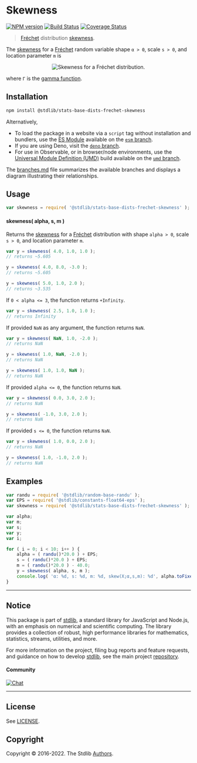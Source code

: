 <!--

@license Apache-2.0

Copyright (c) 2018 The Stdlib Authors.

Licensed under the Apache License, Version 2.0 (the "License");
you may not use this file except in compliance with the License.
You may obtain a copy of the License at

   http://www.apache.org/licenses/LICENSE-2.0

Unless required by applicable law or agreed to in writing, software
distributed under the License is distributed on an "AS IS" BASIS,
WITHOUT WARRANTIES OR CONDITIONS OF ANY KIND, either express or implied.
See the License for the specific language governing permissions and
limitations under the License.

-->

# Skewness

[![NPM version][npm-image]][npm-url] [![Build Status][test-image]][test-url] [![Coverage Status][coverage-image]][coverage-url] <!-- [![dependencies][dependencies-image]][dependencies-url] -->

> [Fréchet][frechet-distribution] distribution [skewness][skewness].

<!-- Section to include introductory text. Make sure to keep an empty line after the intro `section` element and another before the `/section` close. -->

<section class="intro">

The [skewness][skewness] for a [Fréchet][frechet-distribution] random variable shape `α > 0`, scale `s > 0`, and location parameter `m` is

<!-- <equation class="equation" label="eq:frechet_skewness" align="center" raw="\operatorname{skew} = \begin{cases} {\frac{\Gamma \left(1-{\frac{3}{\alpha }}\right)-3\Gamma \left(1-{\frac{2}{\alpha }}\right)\Gamma \left(1-{\frac{1}{\alpha }}\right)+2\Gamma^{3}\left(1-{\frac{1}{\alpha }}\right)}{{\sqrt{\left(\Gamma \left(1-{\frac{2}{\alpha }}\right)-\Gamma^{2}\left(1-{\frac{1}{\alpha }}\right)\right)^{3}}}}} & \text{ for }\alpha > 3\\\ \infty & \text{ otherwise }\end{cases}" alt="Skewness for a Fréchet distribution."> -->

<div class="equation" align="center" data-raw-text="\operatorname{skew} = \begin{cases} {\frac{\Gamma \left(1-{\frac{3}{\alpha }}\right)-3\Gamma \left(1-{\frac{2}{\alpha }}\right)\Gamma \left(1-{\frac{1}{\alpha }}\right)+2\Gamma^{3}\left(1-{\frac{1}{\alpha }}\right)}{{\sqrt{\left(\Gamma \left(1-{\frac{2}{\alpha }}\right)-\Gamma^{2}\left(1-{\frac{1}{\alpha }}\right)\right)^{3}}}}} &amp; \text{ for }\alpha &gt; 3\\\ \infty &amp; \text{ otherwise }\end{cases}" data-equation="eq:frechet_skewness">
    <img src="https://cdn.jsdelivr.net/gh/stdlib-js/stdlib@591cf9d5c3a0cd3c1ceec961e5c49d73a68374cb/lib/node_modules/@stdlib/stats/base/dists/frechet/skewness/docs/img/equation_frechet_skewness.svg" alt="Skewness for a Fréchet distribution.">
    <br>
</div>

<!-- </equation> -->

where `Γ` is the [gamma function][gamma-function].

</section>

<!-- /.intro -->

<!-- Package usage documentation. -->

<section class="installation">

## Installation

```bash
npm install @stdlib/stats-base-dists-frechet-skewness
```

Alternatively,

-   To load the package in a website via a `script` tag without installation and bundlers, use the [ES Module][es-module] available on the [`esm` branch][esm-url].
-   If you are using Deno, visit the [`deno` branch][deno-url].
-   For use in Observable, or in browser/node environments, use the [Universal Module Definition (UMD)][umd] build available on the [`umd` branch][umd-url].

The [branches.md][branches-url] file summarizes the available branches and displays a diagram illustrating their relationships.

</section>

<section class="usage">

## Usage

```javascript
var skewness = require( '@stdlib/stats-base-dists-frechet-skewness' );
```

#### skewness( alpha, s, m )

Returns the [skewness][skewness] for a [Fréchet][frechet-distribution] distribution with shape `alpha > 0`, scale `s > 0`, and location parameter `m`.

```javascript
var y = skewness( 4.0, 1.0, 1.0 );
// returns ~5.605

y = skewness( 4.0, 8.0, -3.0 );
// returns ~5.605

y = skewness( 5.0, 1.0, 2.0 );
// returns ~3.535
```

If `0 < alpha <= 3`, the function returns `+Infinity`.

```javascript
var y = skewness( 2.5, 1.0, 1.0 );
// returns Infinity
```

If provided `NaN` as any argument, the function returns `NaN`.

```javascript
var y = skewness( NaN, 1.0, -2.0 );
// returns NaN

y = skewness( 1.0, NaN, -2.0 );
// returns NaN

y = skewness( 1.0, 1.0, NaN );
// returns NaN
```

If provided `alpha <= 0`, the function returns `NaN`.

```javascript
var y = skewness( 0.0, 3.0, 2.0 );
// returns NaN

y = skewness( -1.0, 3.0, 2.0 );
// returns NaN
```

If provided `s <= 0`, the function returns `NaN`.

```javascript
var y = skewness( 1.0, 0.0, 2.0 );
// returns NaN

y = skewness( 1.0, -1.0, 2.0 );
// returns NaN
```

</section>

<!-- /.usage -->

<!-- Package usage notes. Make sure to keep an empty line after the `section` element and another before the `/section` close. -->

<section class="notes">

</section>

<!-- /.notes -->

<!-- Package usage examples. -->

<section class="examples">

## Examples

<!-- eslint no-undef: "error" -->

```javascript
var randu = require( '@stdlib/random-base-randu' );
var EPS = require( '@stdlib/constants-float64-eps' );
var skewness = require( '@stdlib/stats-base-dists-frechet-skewness' );

var alpha;
var m;
var s;
var y;
var i;

for ( i = 0; i < 10; i++ ) {
    alpha = ( randu()*20.0 ) + EPS;
    s = ( randu()*20.0 ) + EPS;
    m = ( randu()*20.0 ) - 40.0;
    y = skewness( alpha, s, m );
    console.log( 'α: %d, s: %d, m: %d, skew(X;α,s,m): %d', alpha.toFixed( 4 ), s.toFixed( 4 ), m.toFixed( 4 ), y.toFixed( 4 ) );
}
```

</section>

<!-- /.examples -->

<!-- Section to include cited references. If references are included, add a horizontal rule *before* the section. Make sure to keep an empty line after the `section` element and another before the `/section` close. -->

<section class="references">

</section>

<!-- /.references -->

<!-- Section for related `stdlib` packages. Do not manually edit this section, as it is automatically populated. -->

<section class="related">

</section>

<!-- /.related -->

<!-- Section for all links. Make sure to keep an empty line after the `section` element and another before the `/section` close. -->


<section class="main-repo" >

* * *

## Notice

This package is part of [stdlib][stdlib], a standard library for JavaScript and Node.js, with an emphasis on numerical and scientific computing. The library provides a collection of robust, high performance libraries for mathematics, statistics, streams, utilities, and more.

For more information on the project, filing bug reports and feature requests, and guidance on how to develop [stdlib][stdlib], see the main project [repository][stdlib].

#### Community

[![Chat][chat-image]][chat-url]

---

## License

See [LICENSE][stdlib-license].


## Copyright

Copyright &copy; 2016-2022. The Stdlib [Authors][stdlib-authors].

</section>

<!-- /.stdlib -->

<!-- Section for all links. Make sure to keep an empty line after the `section` element and another before the `/section` close. -->

<section class="links">

[npm-image]: http://img.shields.io/npm/v/@stdlib/stats-base-dists-frechet-skewness.svg
[npm-url]: https://npmjs.org/package/@stdlib/stats-base-dists-frechet-skewness

[test-image]: https://github.com/stdlib-js/stats-base-dists-frechet-skewness/actions/workflows/test.yml/badge.svg?branch=main
[test-url]: https://github.com/stdlib-js/stats-base-dists-frechet-skewness/actions/workflows/test.yml?query=branch:main

[coverage-image]: https://img.shields.io/codecov/c/github/stdlib-js/stats-base-dists-frechet-skewness/main.svg
[coverage-url]: https://codecov.io/github/stdlib-js/stats-base-dists-frechet-skewness?branch=main

<!--

[dependencies-image]: https://img.shields.io/david/stdlib-js/stats-base-dists-frechet-skewness.svg
[dependencies-url]: https://david-dm.org/stdlib-js/stats-base-dists-frechet-skewness/main

-->

[chat-image]: https://img.shields.io/gitter/room/stdlib-js/stdlib.svg
[chat-url]: https://gitter.im/stdlib-js/stdlib/

[stdlib]: https://github.com/stdlib-js/stdlib

[stdlib-authors]: https://github.com/stdlib-js/stdlib/graphs/contributors

[umd]: https://github.com/umdjs/umd
[es-module]: https://developer.mozilla.org/en-US/docs/Web/JavaScript/Guide/Modules

[deno-url]: https://github.com/stdlib-js/stats-base-dists-frechet-skewness/tree/deno
[umd-url]: https://github.com/stdlib-js/stats-base-dists-frechet-skewness/tree/umd
[esm-url]: https://github.com/stdlib-js/stats-base-dists-frechet-skewness/tree/esm
[branches-url]: https://github.com/stdlib-js/stats-base-dists-frechet-skewness/blob/main/branches.md

[stdlib-license]: https://raw.githubusercontent.com/stdlib-js/stats-base-dists-frechet-skewness/main/LICENSE

[frechet-distribution]: https://en.wikipedia.org/wiki/Fr%C3%A9chet_distribution

[gamma-function]: https://en.wikipedia.org/wiki/Gamma_function

[skewness]: https://en.wikipedia.org/wiki/Skewness

</section>

<!-- /.links -->
